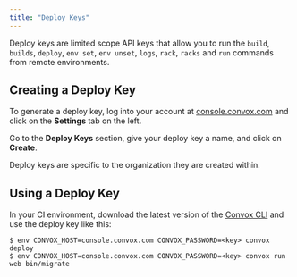 ```yaml
---
title: "Deploy Keys"
---
```


Deploy keys are limited scope API keys that allow you to run the `build`, `builds`, `deploy`, `env set`, `env unset`, `logs`, `rack`, `racks` and `run` commands from remote environments.

## Creating a Deploy Key

To generate a deploy key, log into your account at [console.convox.com](https://console.convox.com) and click on the **Settings** tab on the left. 

Go to the **Deploy Keys** section, give your deploy key a name, and click on **Create**.

<div class="block-callout block-show-callout type-info" markdown="1">
Deploy keys are specific to the organization they are created within.
</div>

## Using a Deploy Key

In your CI environment, download the latest version of the [Convox CLI](/introduction/installation) and use the deploy key like this:

```
$ env CONVOX_HOST=console.convox.com CONVOX_PASSWORD=<key> convox deploy
$ env CONVOX_HOST=console.convox.com CONVOX_PASSWORD=<key> convox run web bin/migrate
```
